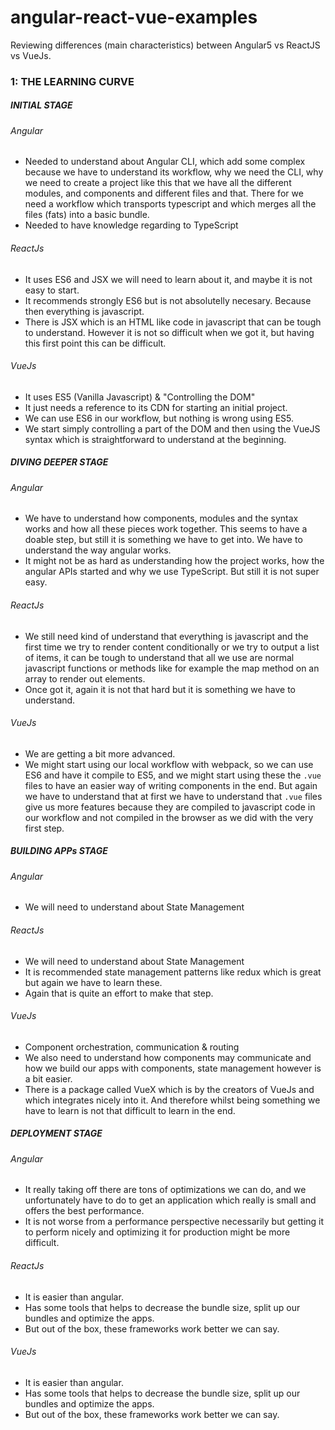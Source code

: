 # angular-react-vue-examples
Reviewing differences (main characteristics) between Angular5 vs ReactJS vs VueJs.

  
### 1: THE LEARNING CURVE
##### INITIAL STAGE
###### Angular
- Needed to understand about Angular CLI, which add some complex because we have to understand its workflow, why we need the CLI, why we need to create a project like this that we have all the different modules, and components and different files and that. There for we need a workflow which transports typescript and which merges all the files (fats) into a basic bundle.
- Needed to have knowledge regarding to TypeScript
###### ReactJs
- It uses ES6 and JSX we will need to learn about it, and maybe it is not easy to start.
- It recommends strongly ES6 but is not absolutelly necesary. Because then everything is javascript.
- There is JSX which is an HTML like code in javascript that can be tough to understand. However it is not so difficult when we got it, but having this first point this can be difficult.
###### VueJs
- It uses ES5 (Vanilla Javascript) & "Controlling the DOM"
- It just needs a reference to its CDN for starting an initial project.
- We can use ES6 in our workflow, but nothing is wrong using ES5.
- We start simply controlling a part of the DOM and then using the VueJS syntax which is straightforward to understand at the beginning.


##### DIVING DEEPER STAGE
###### Angular
- We have to understand how components, modules and the syntax works and how all these pieces work together. This seems to have a doable step, but still it is something we have to get into. We have to understand the way angular works.
- It might not be as hard as understanding how the project works, how the angular APIs started and why we use TypeScript. But still it is not super easy.
###### ReactJs
- We still need kind of understand that everything is javascript and the first time we try to render content conditionally or we try to output a list of items, it can be tough to understand that all we use are normal javascript functions or methods like for example the map method on an array to render out elements.
- Once got it, again it is not that hard but it is something we have to understand.
###### VueJs
- We are getting a bit more advanced.
- We might start using our local workflow with webpack, so we can use ES6 and have it compile to ES5, and we might start using these the ```.vue``` files to have an easier way of writing components in the end. But again we have to understand that at first we have to understand that ```.vue``` files give us more features because they are compiled to javascript code in our workflow and not compiled in the browser as we did with the very first step.


##### BUILDING APPs STAGE
###### Angular
- We will need to understand about State Management
###### ReactJs
- We will need to understand about State Management
- It is recommended state management patterns like redux which is great but again we have to learn these.
- Again that is quite an effort to make that step. 
###### VueJs
- Component orchestration, communication & routing
- We also need to understand how components may communicate and how we build our apps with components, state management however is a bit easier.
- There is a package called  VueX which is by the creators of VueJs and which integrates nicely into it. And therefore whilst being something we have to learn is not that difficult to learn in the end.


##### DEPLOYMENT STAGE
###### Angular
- It really taking off there are tons of optimizations we can do, and we unfortunately have to do to get an application which really is small and offers the best performance.
- It is not worse from a performance perspective necessarily but getting it to perform nicely and optimizing it for production might be more difficult.
###### ReactJs
- It is easier than angular.
- Has some tools that helps to decrease the bundle size, split up our bundles and optimize the apps.
- But out of the box, these frameworks work better we can say.
###### VueJs
- It is easier than angular.
- Has some tools that helps to decrease the bundle size, split up our bundles and optimize the apps.
- But out of the box, these frameworks work better we can say.














